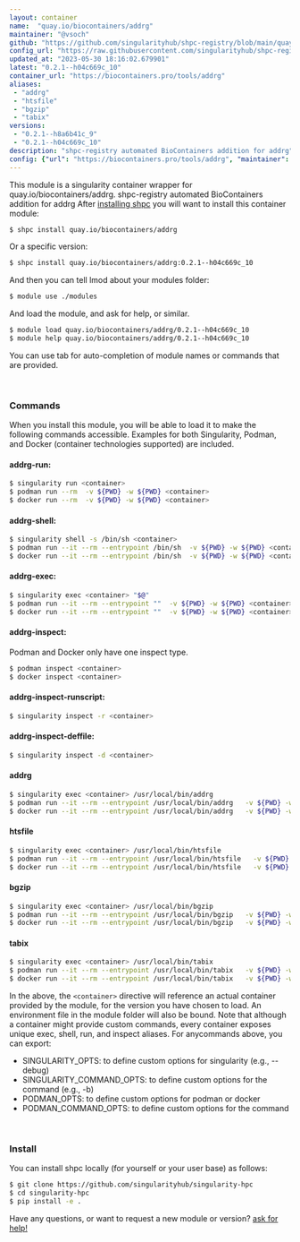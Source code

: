 ```yaml
---
layout: container
name:  "quay.io/biocontainers/addrg"
maintainer: "@vsoch"
github: "https://github.com/singularityhub/shpc-registry/blob/main/quay.io/biocontainers/addrg/container.yaml"
config_url: "https://raw.githubusercontent.com/singularityhub/shpc-registry/main/quay.io/biocontainers/addrg/container.yaml"
updated_at: "2023-05-30 18:16:02.679901"
latest: "0.2.1--h04c669c_10"
container_url: "https://biocontainers.pro/tools/addrg"
aliases:
 - "addrg"
 - "htsfile"
 - "bgzip"
 - "tabix"
versions:
 - "0.2.1--h8a6b41c_9"
 - "0.2.1--h04c669c_10"
description: "shpc-registry automated BioContainers addition for addrg"
config: {"url": "https://biocontainers.pro/tools/addrg", "maintainer": "@vsoch", "description": "shpc-registry automated BioContainers addition for addrg", "latest": {"0.2.1--h04c669c_10": "sha256:e607aa7d0b22ec60f133d5540be5a0342fe4eedc7fcccc799ed6cb5f7c6f45ab"}, "tags": {"0.2.1--h8a6b41c_9": "sha256:1c3fce8b7e81082864ca592d53913dabc7339f99e8f727698aa656b0ce7a70c7", "0.2.1--h04c669c_10": "sha256:e607aa7d0b22ec60f133d5540be5a0342fe4eedc7fcccc799ed6cb5f7c6f45ab"}, "docker": "quay.io/biocontainers/addrg", "aliases": {"addrg": "/usr/local/bin/addrg", "htsfile": "/usr/local/bin/htsfile", "bgzip": "/usr/local/bin/bgzip", "tabix": "/usr/local/bin/tabix"}}
---
```


This module is a singularity container wrapper for quay.io/biocontainers/addrg.
shpc-registry automated BioContainers addition for addrg
After [installing shpc](#install) you will want to install this container module:


```bash
$ shpc install quay.io/biocontainers/addrg
```

Or a specific version:

```bash
$ shpc install quay.io/biocontainers/addrg:0.2.1--h04c669c_10
```

And then you can tell lmod about your modules folder:

```bash
$ module use ./modules
```

And load the module, and ask for help, or similar.

```bash
$ module load quay.io/biocontainers/addrg/0.2.1--h04c669c_10
$ module help quay.io/biocontainers/addrg/0.2.1--h04c669c_10
```

You can use tab for auto-completion of module names or commands that are provided.

<br>

### Commands

When you install this module, you will be able to load it to make the following commands accessible.
Examples for both Singularity, Podman, and Docker (container technologies supported) are included.

#### addrg-run:

```bash
$ singularity run <container>
$ podman run --rm  -v ${PWD} -w ${PWD} <container>
$ docker run --rm  -v ${PWD} -w ${PWD} <container>
```

#### addrg-shell:

```bash
$ singularity shell -s /bin/sh <container>
$ podman run --it --rm --entrypoint /bin/sh  -v ${PWD} -w ${PWD} <container>
$ docker run --it --rm --entrypoint /bin/sh  -v ${PWD} -w ${PWD} <container>
```

#### addrg-exec:

```bash
$ singularity exec <container> "$@"
$ podman run --it --rm --entrypoint ""  -v ${PWD} -w ${PWD} <container> "$@"
$ docker run --it --rm --entrypoint ""  -v ${PWD} -w ${PWD} <container> "$@"
```

#### addrg-inspect:

Podman and Docker only have one inspect type.

```bash
$ podman inspect <container>
$ docker inspect <container>
```

#### addrg-inspect-runscript:

```bash
$ singularity inspect -r <container>
```

#### addrg-inspect-deffile:

```bash
$ singularity inspect -d <container>
```


#### addrg

```bash
$ singularity exec <container> /usr/local/bin/addrg
$ podman run --it --rm --entrypoint /usr/local/bin/addrg   -v ${PWD} -w ${PWD} <container> -c " $@"
$ docker run --it --rm --entrypoint /usr/local/bin/addrg   -v ${PWD} -w ${PWD} <container> -c " $@"
```


#### htsfile

```bash
$ singularity exec <container> /usr/local/bin/htsfile
$ podman run --it --rm --entrypoint /usr/local/bin/htsfile   -v ${PWD} -w ${PWD} <container> -c " $@"
$ docker run --it --rm --entrypoint /usr/local/bin/htsfile   -v ${PWD} -w ${PWD} <container> -c " $@"
```


#### bgzip

```bash
$ singularity exec <container> /usr/local/bin/bgzip
$ podman run --it --rm --entrypoint /usr/local/bin/bgzip   -v ${PWD} -w ${PWD} <container> -c " $@"
$ docker run --it --rm --entrypoint /usr/local/bin/bgzip   -v ${PWD} -w ${PWD} <container> -c " $@"
```


#### tabix

```bash
$ singularity exec <container> /usr/local/bin/tabix
$ podman run --it --rm --entrypoint /usr/local/bin/tabix   -v ${PWD} -w ${PWD} <container> -c " $@"
$ docker run --it --rm --entrypoint /usr/local/bin/tabix   -v ${PWD} -w ${PWD} <container> -c " $@"
```



In the above, the `<container>` directive will reference an actual container provided
by the module, for the version you have chosen to load. An environment file in the
module folder will also be bound. Note that although a container
might provide custom commands, every container exposes unique exec, shell, run, and
inspect aliases. For anycommands above, you can export:

 - SINGULARITY_OPTS: to define custom options for singularity (e.g., --debug)
 - SINGULARITY_COMMAND_OPTS: to define custom options for the command (e.g., -b)
 - PODMAN_OPTS: to define custom options for podman or docker
 - PODMAN_COMMAND_OPTS: to define custom options for the command

<br>

### Install

You can install shpc locally (for yourself or your user base) as follows:

```bash
$ git clone https://github.com/singularityhub/singularity-hpc
$ cd singularity-hpc
$ pip install -e .
```

Have any questions, or want to request a new module or version? [ask for help!](https://github.com/singularityhub/singularity-hpc/issues)